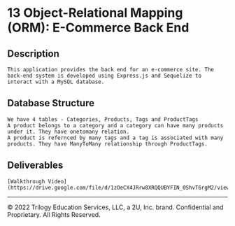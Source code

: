 # 13 Object-Relational Mapping (ORM): E-Commerce Back End

## Description
```
This application provides the back end for an e-commerce site. The back-end system is developed using Express.js and Sequelize to interact with a MySQL database.
```
## Database Structure
```
We have 4 tables - Categories, Products, Tags and ProductTags
A product belongs to a category and a category can have many products under it. They have onetomany relation. 
A product is refernced by many tags and a tag is associated with many products. They have ManyToMany relationship through ProductTags. 
```
 
## Deliverables
```
[Walkthrough Video](https://drive.google.com/file/d/1zOeCX4JRrw8XRQQUBYFIN_0ShvT6rgM2/view)
```
---
© 2022 Trilogy Education Services, LLC, a 2U, Inc. brand. Confidential and Proprietary. All Rights Reserved.
